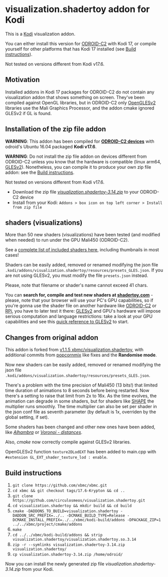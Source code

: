 # visualization.shadertoy addon for Kodi

This is a [Kodi](http://kodi.tv) visualization addon.

You can either install this version for [ODROID-C2](https://www.hardkernel.com/shop/odroid-c2/) with Kodi 17, or compile yourself for other platforms that has Kodi 17 installed (see [Build instructions](https://github.com/circulosmeos/visualization.shadertoy#build-instructions)).

Not tested on versions different from Kodi v17.6.

## Motivation

Installed addons in Kodi 17 packages for ODROID-C2 do not contain any visualization addon that shows something on screen. They've been compiled against OpenGL libraries, but in ODROID-C2 only [OpenGLESv2](https://en.wikipedia.org/wiki/OpenGL_ES) libraries use the Mali Graphics Processor, and the addon cmake ignored GLESv2 if GL is found.

## Installation of the zip file addon

**WARNING**: This addon has been compiled for **[ODROID-C2 devices](https://www.hardkernel.com/shop/odroid-c2/)** with odroid's Ubuntu 16.04 packaged **Kodi v17.6**.

**WARNING**: Do not install the zip file addon on devices different from ODROID-C2 unless you know that the hardware is compatible (linux arm64, [GLESv2](https://en.wikipedia.org/wiki/OpenGL_ES)). Nonetheless, you can compile it to produce your own zip file addon: see the [Build instructions](https://github.com/circulosmeos/visualization.shadertoy#build-instructions).

Not tested on versions different from Kodi v17.6.

* Download the zip file *[visualization.shadertoy-3.14.zip](https://github.com/circulosmeos/visualization.shadertoy/releases/download/v3.14/visualization.shadertoy-3.14.zip)* to your ODROID-C2 device
* Install from your Kodi: `Addons > box icon on top left corner > Install from zip file`

## shaders (visualizations)

More than 50 new shaders (visualizations) have been tested (and modified when needed) to run under the GPU Mali450 (ODROID-C2).   

See a [complete list of included shaders here](https://github.com/circulosmeos/visualization.shadertoy/wiki), including thumbnails in most cases!

Shaders can be easily added, removed or renamed modifying the json file `.kodi/addons/visualization.shadertoy/resources/presets_GLES.json`. If you are not using GLESv2, you must modify the file `presets.json` instead.

Please, note that filename or shader's name cannot exceed 41 chars.   

You can **search for, compile and test new shaders at [shadertoy.com](https://www.shadertoy.com)** - please, note that your browser will use your PC's GPU capabilities, so if you're gonna use the shader file on another hardware like [ODROID-C2](https://www.hardkernel.com/shop/odroid-c2/) or [RPi](https://www.raspberrypi.org/products/), you have to later test it there: [GLESv2](https://en.wikipedia.org/wiki/OpenGL_ES) and GPU's hardware will impose serious computation and language restrictions: take a look at your GPU capabilities and see this [quick reference to GLESv2](https://www.khronos.org/opengles/sdk/docs/reference_cards/OpenGL-ES-2_0-Reference-card.pdf) to start.

## Changes from original addon

This addon is forked from [v1.1.5 xbmc/visualization.shadertoy](https://github.com/xbmc/visualization.shadertoy/tree/v1.1.5), with additional commits from [popcornmix](https://github.com/popcornmix/visualization.shadertoy) like fixes and the **Randomise mode**.

Now new shaders can be easily added, removed or renamed modifying the json file `.kodi/addons/visualization.shadertoy/resources/presets_GLES.json`.

There's a problem with the time precision of Mali450 (13 bits!) that limited time duration of animations to 8 seconds before being restarted. Now there's a setting to raise that limit from 2x to 16x. As the time evolves, the animation can degrade in some shaders, but for shaders like [SHAPE](https://www.shadertoy.com/view/Mtl3WH) the multiplier runs smoothly. The time multiplier can also be set per shader in the json conf file as seventh parameter (by default is 1x, overriden by the global setting, if set).

Some shaders has been changed and other new ones have been added, like *[Alhambra](https://www.shadertoy.com/view/lss3R7)* or *[Voronoi - distances](https://www.shadertoy.com/view/ldl3W8)*.

Also, *cmake* now correctly compile against GLESv2 libraries.

OpenGLESv2 function `texture2DLodEXT` has been added to main.cpp with `#extension GL_EXT_shader_texture_lod : enable`.

## Build instructions

1. `git clone https://github.com/xbmc/xbmc.git`
2. `cd xbmc && git checkout tags/17.6-Krypton && cd ..`
3. `git clone https://github.com/circulosmeos/visualization.shadertoy.git`
4. `cd visualization.shadertoy && mkdir build && cd build`
5. `cmake -DADDONS_TO_BUILD=visualization.shadertoy -DADDON_SRC_PREFIX=../.. -DCMAKE_BUILD_TYPE=Release -DCMAKE_INSTALL_PREFIX=../../xbmc/kodi-build/addons -DPACKAGE_ZIP=1 ../../xbmc/project/cmake/addons`
6. `make`
7. `cd ../../xbmc/kodi-build/addons && strip visualization.shadertoy/visualization.shadertoy.so.3.14`
8. `zip -r --symlinks visualization.shadertoy-3.14.zip visualization.shadertoy/`
9. `cp visualization.shadertoy-3.14.zip /home/odroid/`

Now you can install the newly generated zip file *visualization.shadertoy-3.14.zip* from your Kodi.
